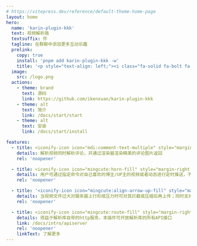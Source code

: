 ```yaml
---
# https://vitepress.dev/reference/default-theme-home-page
layout: home
hero:
  name: 'karin-plugin-kkk'
  text: 视频解析插
  textsuffix: 件
  tagline: 在群聊中添加更多互动乐趣
  prelink:
    copy: true
    install: 'pnpm add karin-plugin-kkk -w'
    title: '<p style="text-align: left;"><i class="fa-solid fa-bolt fa-shake" style="color: #FFD43B;"></i> 快速开始，点击卡片复制安装命令</p><div style="text-align: left; font-weight: bold; word-break: break-all; overflow-wrap: break-word;">pnpm add karin-plugin-kkk -w</div>'
  image:
    src: /logo.png
  actions:
    - theme: brand
      text: 源码
      link: https://github.com/ikenxuan/karin-plugin-kkk
    - theme: alt
      text: 简介
      link: /docs/start/start
    - theme: alt
      text: 安装
      link: /docs/start/install

features:
  - title: <iconify-icon icon="mdi:comment-text-multiple" style="margin-right:0.25rem;color:#3498db;"></iconify-icon>评论解析
    details: 解析视频同时解析评论，并通过渲染器渲染精美的评论图片返回
    rel: 'noopener'

  - title: <iconify-icon icon="mingcute:horn-fill" style="margin-right:0.25rem;color:#d1a202;"></iconify-icon>推送功能
    details: 用户可通过指定命令对自己喜欢的博主/UP主的视频或者动态进行定时推送，不错过他/她更新的动态
    rel: 'noopener'

  - title: '<iconify-icon icon="mingcute:align-arrow-up-fill" style="margin-right:0.25rem;color:#f39c12;"></iconify-icon>精细化的上传设置'
    details: 当视频文件过大对服务器上行形成压力时可对其拦截或压缩后再上传；同时支持过大的视频使用群文件上传
    rel: 'noopener'

  - title: <iconify-icon icon="mingcute:route-fill" style="margin-right:0.25rem;color:#74ff5c;"></iconify-icon>开放API
    details: 得益于解析库自带的http服务，本插件可开放解析库的所有API接口
    link: /docs/intro/apiserver
    rel: 'noopener'
    linkText: 了解更多
---
```


<Home />
<confetti />

